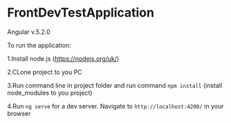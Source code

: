 # FrontDevTestApplication

Angular v.5.2.0

To run the application:

1.Install node.js (https://nodejs.org/uk/)

2.CLone project to you PC

3.Run command line in project folder and run command `npm install` (install node_modules to you project) 

4.Run `ng serve` for a dev server. Navigate to `http://localhost:4200/` in your browser


